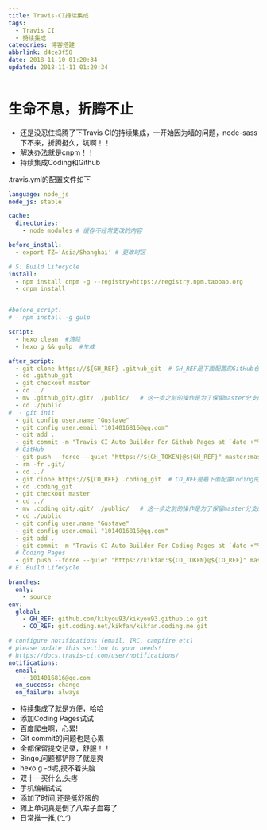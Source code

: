 ```yaml
---
title: Travis-CI持续集成
tags:
  - Travis CI
  - 持续集成
categories: 博客搭建
abbrlink: d4ce3f58
date: 2018-11-10 01:20:34
updated: 2018-11-11 01:20:34
---
```

# 生命不息，折腾不止
- 还是没忍住捣腾了下Travis CI的持续集成，一开始因为墙的问题，node-sass下不来，折腾挺久，坑啊！！
- 解决办法就是cnpm！！
- 持续集成Coding和Github
<!--more-->
.travis.yml的配置文件如下
```yaml
language: node_js
node_js: stable

cache:
  directories:
    - node_modules # 缓存不经常更改的内容

before_install:
  - export TZ='Asia/Shanghai' # 更改时区

# S: Build Lifecycle
install:
  - npm install cnpm -g --registry=https://registry.npm.taobao.org
  - cnpm install


#before_script:
# - npm install -g gulp

script:
  - hexo clean  #清除
  - hexo g && gulp  #生成

after_script:
  - git clone https://${GH_REF} .github_git  # GH_REF是下面配置的GitHub仓库地址
  - cd .github_git
  - git checkout master
  - cd ../
  - mv .github_git/.git/ ./public/   # 这一步之前的操作是为了保留master分支的提交记录，不然每次git init的话只有1条commit
  - cd ./public
#  - git init
  - git config user.name "Gustave"
  - git config user.email "1014016816@qq.com"
  - git add .
  - git commit -m "Travis CI Auto Builder For Github Pages at `date +"%Y-%m-%d %H:%M"`"  # 提交记录包含时间 跟上面更改时区配合
  # GitHub
  - git push --force --quiet "https://${GH_TOKEN}@${GH_REF}" master:master
  - rm -fr .git/
  - cd ../
  - git clone https://${CO_REF} .coding_git  # CO_REF是最下面配置Coding的仓库地址
  - cd .coding_git
  - git checkout master
  - cd ../
  - mv .coding_git/.git/ ./public/   # 这一步之前的操作是为了保留master分支的提交记录，不然每次git init的话只有1条commit
  - cd ./public
  - git config user.name "Gustave"
  - git config user.email "1014016816@qq.com"
  - git add .
  - git commit -m "Travis CI Auto Builder For Coding Pages at `date +"%Y-%m-%d %H:%M"`"  # 提交记录包含时间 跟上面更改时区配合
  # Coding Pages
  - git push --force --quiet "https://kikfan:${CO_TOKEN}@${CO_REF}" master:master
# E: Build LifeCycle

branches:
  only:
    - source
env:
  global:
    - GH_REF: github.com/kikyou93/kikyou93.github.io.git
    - CO_REF: git.coding.net/kikfan/kikfan.coding.me.git

# configure notifications (email, IRC, campfire etc)
# please update this section to your needs!
# https://docs.travis-ci.com/user/notifications/
notifications:
  email:
    - 1014016816@qq.com
  on_success: change
  on_failure: always
```
- 持续集成了就是方便，哈哈
- 添加Coding Pages试试
- 百度爬虫啊，心累!
- Git commit的问题也是心累
- 全都保留提交记录，舒服！！
- Bingo,问题都铲除了就是爽
- hexo g -d呢,摸不着头脑
- 双十一买什么,头疼
- 手机编辑试试
- 添加了时间,还是挺舒服的
- 摊上单词真是倒了八辈子血霉了
- 日常推一推,(*^_^*)
